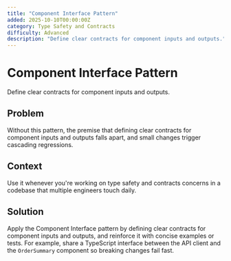 ```yaml
---
title: "Component Interface Pattern"
added: 2025-10-10T00:00:00Z
category: Type Safety and Contracts
difficulty: Advanced
description: "Define clear contracts for component inputs and outputs."
---
```

# Component Interface Pattern

Define clear contracts for component inputs and outputs.

## Problem

Without this pattern, the premise that defining clear contracts for component inputs and outputs falls apart, and small changes trigger cascading regressions.

## Context

Use it whenever you're working on type safety and contracts concerns in a codebase that multiple engineers touch daily.

## Solution

Apply the Component Interface pattern by defining clear contracts for component inputs and outputs, and reinforce it with concise examples or tests. For example, share a TypeScript interface between the API client and the `OrderSummary` component so breaking changes fail fast.
